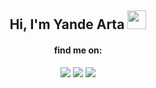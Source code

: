<div align="center">
  <h2>Hi, I'm Yande Arta <img src="https://raw.githubusercontent.com/MartinHeinz/MartinHeinz/master/wave.gif" width="30px"></h2>
  <h4>find me on:</h4>
  <a href="https://facebook.com/yande.cc/" target="_blank" rel="noreferrer"><img src="https://img.shields.io/badge/Facebook-%231877F2.svg?style=for-the-badge&logo=Facebook&logoColor=white"></a>
  <a href="https://instagram.com/yande.cc/" target="_blank" rel="noreferrer"><img src="https://img.shields.io/badge/yande.cc-%23E4405F.svg?style=for-the-badge&logo=Instagram&logoColor=white"></a>
  <a href="https://twitter.com/yande_cc/" target="_blank" rel="noreferrer"><img src="https://img.shields.io/badge/yande_cc-%231DA1F2.svg?style=for-the-badge&logo=Twitter&logoColor=white"></a>
</div>
